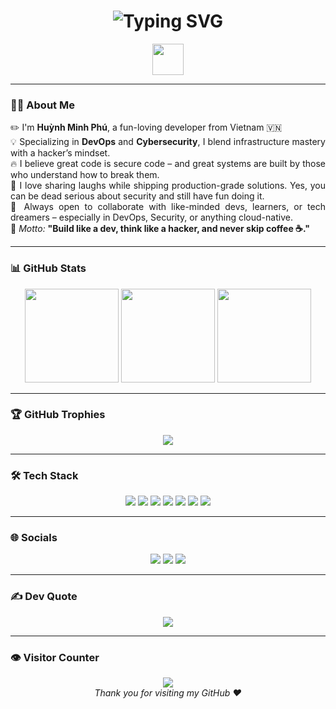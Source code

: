<!-- 🎉 HEADER HIỆU ỨNG -->
<h1 align="center">
  <img src="https://readme-typing-svg.demolab.com?font=Fira+Code&size=28&duration=3000&pause=500&center=true&vCenter=true&width=435&lines=Hi+there!+I'm+PhuHuynh197;Welcome+to+my+GitHub+Profile!" alt="Typing SVG" />
</h1>

<p align="center">
  <img src="https://user-images.githubusercontent.com/73097560/115834477-dbab4500-a447-11eb-908a-139a6edaec5c.gif" height="50px" />
</p>

---

### 👨‍💻 About Me

<p align="justify">
✏️ I'm <strong>Huỳnh Minh Phú</strong>, a fun-loving developer from Vietnam 🇻🇳<br>
💡 Specializing in <strong>DevOps</strong> and <strong>Cybersecurity</strong>, I blend infrastructure mastery with a hacker’s mindset.<br>
🔥 I believe great code is secure code – and great systems are built by those who understand how to break them.<br>
🎉 I love sharing laughs while shipping production-grade solutions. Yes, you can be dead serious about security and still have fun doing it.<br>
🤝 Always open to collaborate with like-minded devs, learners, or tech dreamers – especially in DevOps, Security, or anything cloud-native.<br>
📍 <em>Motto:</em> <strong>"Build like a dev, think like a hacker, and never skip coffee ☕."</strong>
</p>


---

### 📊 GitHub Stats

<div align="center">
  <img src="https://github-readme-stats.vercel.app/api?username=PhuHuynh197&theme=tokyonight&show_icons=true" height="150px"/>
  <img src="https://github-readme-streak-stats.herokuapp.com/?user=PhuHuynh197&theme=tokyonight" height="150px"/>
  <img src="https://github-readme-stats.vercel.app/api/top-langs/?username=PhuHuynh197&layout=compact&theme=tokyonight" height="150px"/>
</div>

---

### 🏆 GitHub Trophies

<p align="center">
  <img src="https://github-profile-trophy.vercel.app/?username=PhuHuynh197&theme=radical&no-frame=true&margin-w=10" />
</p>

---

### 🛠️ Tech Stack

<p align="center">
  <img src="https://img.shields.io/badge/C%23-239120?style=for-the-badge&logo=c-sharp&logoColor=white" />
  <img src="https://img.shields.io/badge/.NET-512BD4?style=for-the-badge&logo=dotnet&logoColor=white" />
  <img src="https://img.shields.io/badge/Python-3670A0?style=for-the-badge&logo=python&logoColor=ffdd54" />
  <img src="https://img.shields.io/badge/SQL-CC2927?style=for-the-badge&logo=microsoft%20sql%20server&logoColor=white" />
  <img src="https://img.shields.io/badge/JavaScript-F7DF1E?style=for-the-badge&logo=javascript&logoColor=black" />
  <img src="https://img.shields.io/badge/Node.js-339933?style=for-the-badge&logo=nodedotjs&logoColor=white" />
  <img src="https://img.shields.io/badge/Docker-2496ED?style=for-the-badge&logo=docker&logoColor=white" />
</p>

---

### 🌐 Socials

<p align="center">
  <a href="https://facebook.com/bao.thangn"><img src="https://img.shields.io/badge/Facebook-1877F2?style=for-the-badge&logo=facebook&logoColor=white" /></a>
  <a href="https://instagram.com/tieuhacsaito"><img src="https://img.shields.io/badge/Instagram-E4405F?style=for-the-badge&logo=instagram&logoColor=white" /></a>
  <a href="https://www.tiktok.com/@tieuhacsaito"><img src="https://img.shields.io/badge/TikTok-000000?style=for-the-badge&logo=tiktok&logoColor=white" /></a>
</p>

---

### ✍️ Dev Quote

<p align="center">
  <img src="https://quotes-github-readme.vercel.app/api?type=horizontal&theme=radical" />
</p>

---

### 👁️ Visitor Counter

<p align="center">
  <img src="https://profile-counter.glitch.me/PhuHuynh197/count.svg" />
  <br/>
  <i>Thank you for visiting my GitHub ❤️</i>
</p>
